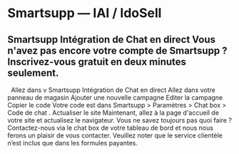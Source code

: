 # Smartsupp — IAI / IdoSell
## Smartsupp Intégration de Chat en direct Vous n'avez pas encore votre compte de Smartsupp ? Inscrivez-vous gratuit en deux minutes seulement.
  Allez dans v
Smartsupp Intégration de Chat en direct
Allez dans votre panneau de magasin
Ajouter une nouvelle campagne
Editer la campagne
Copier le code
Votre code est dans Smartsupp > Paramètres > Chat box > Code de chat .
Actualiser le site
Maintenant, allez à la page d'accueil de votre site et actualisez le navigateur.
Vous ne savez toujours pas quoi faire ? Contactez-nous via le chat box de votre tableau de bord et nous nous ferons un plaisir de vous contacter. Veuillez noter que le service clientèle n’est inclus que dans les formules payantes.

